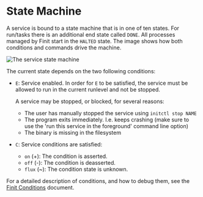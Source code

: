 State Machine
=============

A service is bound to a state machine that is in one of ten states.  For
run/tasks there is an additional end state called `DONE`.  All processes
managed by Finit start in the `HALTED` state.  The image shows how both
conditions and commands drive the machine.

![The service state machine](svc-machine.png "The service state machine")

The current state depends on the two following conditions:

* `E`: Service enabled. In order for `E` to be satisfied, the service
  must be allowed to run in the current runlevel and not be stopped.
  
  A service may be stopped, or blocked, for several reasons:

  - The user has manually stopped the service using `initctl stop NAME`
  - The program exits immediately. I.e. keeps crashing (make sure to use
    the 'run this service in the foreground' command line option)
  - The binary is missing in the filesystem

* `C`: Service conditions are satisfied:

  - `on` (+): The condition is asserted.
  - `off` (-): The condition is deasserted.
  - `flux` (~): The condition state is unknown.

For a detailed description of conditions, and how to debug them,
see the [Finit Conditions](conditions.md) document.
